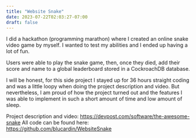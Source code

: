```yaml
---
title: "Website Snake"
date: 2023-07-22T02:03:27-07:00
draft: false
---
```


I did a hackathon (programming marathon) where I created an online snake video game by myself. I wanted to test my abilities and I ended up having a lot of fun. 

Users were able to play the snake game, then, once they died, add their score and name to a global leaderboard stored in a CockroachDB database. 

I will be honest, for this side project I stayed up for 36 hours straight coding and was a little loopy when doing the project description and video. But nevertheless, I am proud of how the project turned out and the features I was able to implement in such a short amount of time and low amount of sleep. 

Project description and video: https://devpost.com/software/the-awesome-snake
All code can be found here: https://github.com/blucardin/WebsiteSnake 

